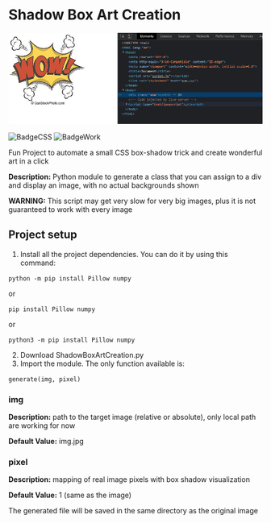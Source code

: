 # Shadow Box Art Creation

![Banner](/banner.png)

![BadgeCSS](https://img.shields.io/badge/Language-CSS-blue) 
![BadgeWork](https://img.shields.io/badge/Work-In%20Progress-yellow)

Fun Project to automate a small CSS box-shadow trick and create wonderful art in a click

**Description:** Python module to generate a class that you can assign to a div and display an image, with no actual backgrounds shown

**WARNING:** This script may get very slow for very big images, plus it is not guaranteed to work with every image

## Project setup
1. Install all the project dependencies. You can do it by using this command:
```
python -m pip install Pillow numpy
```
or
```
pip install Pillow numpy
```
or
```
python3 -m pip install Pillow numpy
```
2. Download ShadowBoxArtCreation.py
3. Import the module. The only function available is:
```
generate(img, pixel)
```
### img
**Description:** path to the target image (relative or absolute), only local path are working for now

**Default Value:** img.jpg

### pixel
**Description:** mapping of real image pixels with box shadow visualization

**Default Value:** 1 (same as the image)

The generated file will be saved in the same directory as the original image